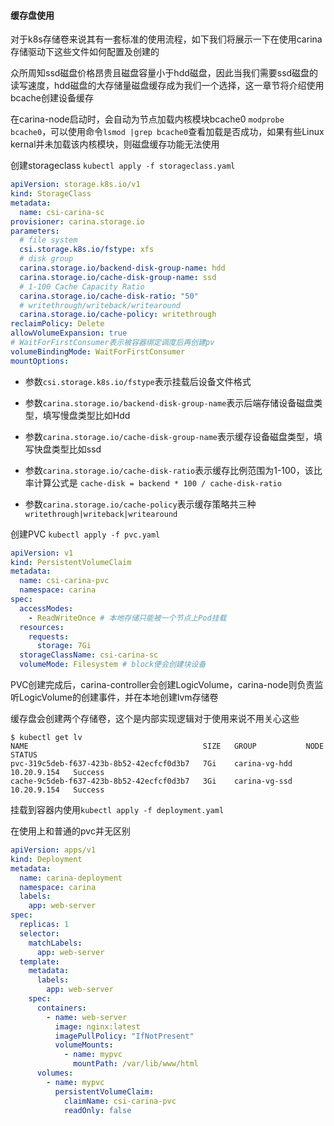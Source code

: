 #### 缓存盘使用

对于k8s存储卷来说其有一套标准的使用流程，如下我们将展示一下在使用carina存储驱动下这些文件如何配置及创建的

众所周知ssd磁盘价格昂贵且磁盘容量小于hdd磁盘，因此当我们需要ssd磁盘的读写速度，hdd磁盘的大存储量磁盘缓存成为我们一个选择，这一章节将介绍使用bcache创建设备缓存

在carina-node启动时，会自动为节点加载内核模块bcache0 `modprobe bcache0`，可以使用命令`lsmod |grep bcache0`查看加载是否成功，如果有些Linux kernal并未加载该内核模块，则磁盘缓存功能无法使用

创建storageclass `kubectl apply -f storageclass.yaml`

```yaml
apiVersion: storage.k8s.io/v1
kind: StorageClass
metadata:
  name: csi-carina-sc
provisioner: carina.storage.io
parameters:
  # file system
  csi.storage.k8s.io/fstype: xfs
  # disk group
  carina.storage.io/backend-disk-group-name: hdd
  carina.storage.io/cache-disk-group-name: ssd
  # 1-100 Cache Capacity Ratio
  carina.storage.io/cache-disk-ratio: "50"
  # writethrough/writeback/writearound
  carina.storage.io/cache-policy: writethrough
reclaimPolicy: Delete
allowVolumeExpansion: true
# WaitForFirstConsumer表示被容器绑定调度后再创建pv
volumeBindingMode: WaitForFirstConsumer
mountOptions:
```

- 参数`csi.storage.k8s.io/fstype`表示挂载后设备文件格式

- 参数`carina.storage.io/backend-disk-group-name`表示后端存储设备磁盘类型，填写慢盘类型比如Hdd
- 参数`carina.storage.io/cache-disk-group-name`表示缓存设备磁盘类型，填写快盘类型比如ssd
- 参数`carina.storage.io/cache-disk-ratio`表示缓存比例范围为1-100，该比率计算公式是 `cache-disk = backend * 100 / cache-disk-ratio`
- 参数`carina.storage.io/cache-policy`表示缓存策略共三种`writethrough|writeback|writearound`

创建PVC `kubectl apply -f pvc.yaml`

```yaml
apiVersion: v1
kind: PersistentVolumeClaim
metadata:
  name: csi-carina-pvc
  namespace: carina
spec:
  accessModes:
    - ReadWriteOnce # 本地存储只能被一个节点上Pod挂载
  resources:
    requests:
      storage: 7Gi
  storageClassName: csi-carina-sc
  volumeMode: Filesystem # block便会创建块设备
```

PVC创建完成后，carina-controller会创建LogicVolume，carina-node则负责监听LogicVolume的创建事件，并在本地创建lvm存储卷

缓存盘会创建两个存储卷，这个是内部实现逻辑对于使用来说不用关心这些

```shell
$ kubectl get lv
NAME                                       SIZE   GROUP           NODE          STATUS
pvc-319c5deb-f637-423b-8b52-42ecfcf0d3b7   7Gi    carina-vg-hdd   10.20.9.154   Success
cache-9c5deb-f637-423b-8b52-42ecfcf0d3b7   3Gi    carina-vg-ssd   10.20.9.154   Success
```

挂载到容器内使用`kubectl apply -f deployment.yaml`

在使用上和普通的pvc并无区别

```yaml
apiVersion: apps/v1
kind: Deployment
metadata:
  name: carina-deployment
  namespace: carina
  labels:
    app: web-server
spec:
  replicas: 1
  selector:
    matchLabels:
      app: web-server
  template:
    metadata:
      labels:
        app: web-server
    spec:
      containers:
        - name: web-server
          image: nginx:latest
          imagePullPolicy: "IfNotPresent"
          volumeMounts:
            - name: mypvc
              mountPath: /var/lib/www/html
      volumes:
        - name: mypvc
          persistentVolumeClaim:
            claimName: csi-carina-pvc
            readOnly: false
```

